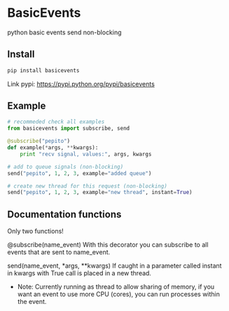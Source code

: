 # BasicEvents
python basic events send non-blocking

## Install

```bash
pip install basicevents
```

Link pypi: https://pypi.python.org/pypi/basicevents


## Example

```python
# recommeded check all examples
from basicevents import subscribe, send

@subscribe("pepito")
def example(*args, **kwargs):
    print "recv signal, values:", args, kwargs

# add to queue signals (non-blocking)
send("pepito", 1, 2, 3, example="added queue")

# create new thread for this request (non-blocking)
send("pepito", 1, 2, 3, example="new thread", instant=True)

```

## Documentation functions
Only two functions!

@subscribe(name_event)
With this decorator you can subscribe to all events that are sent to name_event.

send(name_event, *args, **kwargs)
If caught in a parameter called instant in kwargs with True call is placed in a new thread.

* Note: Currently running as thread to allow sharing of memory, if you want an event to use more CPU (cores), you can run processes within the event.

